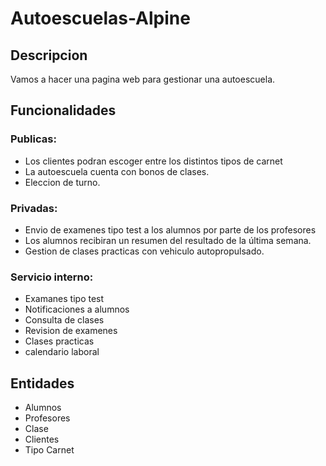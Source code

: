 # Autoescuelas-Alpine
## Descripcion
Vamos a hacer una pagina web para gestionar una autoescuela.

## Funcionalidades
### Publicas:
- Los clientes podran escoger entre los distintos tipos de carnet
- La autoescuela cuenta con bonos de clases.
- Eleccion de turno.
                                      

### Privadas:
- Envio de examenes tipo test a los alumnos  por parte de los profesores
- Los alumnos recibiran un resumen del resultado de la última semana.
- Gestion de clases practicas con vehiculo autopropulsado.




### Servicio interno:
- Examanes tipo test
- Notificaciones a alumnos
- Consulta de clases
- Revision de examenes
- Clases practicas
- calendario laboral

## Entidades
- Alumnos
- Profesores
- Clase
- Clientes
- Tipo Carnet
